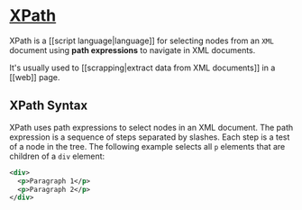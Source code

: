# [XPath](https://www.w3schools.com/xml/xpath_intro.asp)

XPath is a [[script language|language]] for selecting nodes from an `XML` document using **path expressions** to navigate in XML documents.

It's usually used to [[scrapping|extract data from XML documents]] in a [[web]] page. 

## XPath Syntax

XPath uses path expressions to select nodes in an XML document. The path expression is a sequence of steps separated by slashes. Each step is a test of a node in the tree. The following example selects all `p` elements that are children of a `div` element:

```xml
<div>
  <p>Paragraph 1</p>
  <p>Paragraph 2</p>
</div>
```